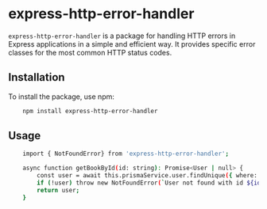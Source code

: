# express-http-error-handler

`express-http-error-handler` is a package for handling HTTP errors in Express applications in a simple and efficient way. It provides specific error classes for the most common HTTP status codes.

## Installation

To install the package, use npm:

```bash
    npm install express-http-error-handler
```
## Usage

```bash
    import { NotFoundError} from 'express-http-error-handler';

    async function getBookById(id: string): Promise<User | null> {
        const user = await this.prismaService.user.findUnique({ where: { id } });
        if (!user) throw new NotFoundError(`User not found with id ${id}`);
        return user;
    }
```
